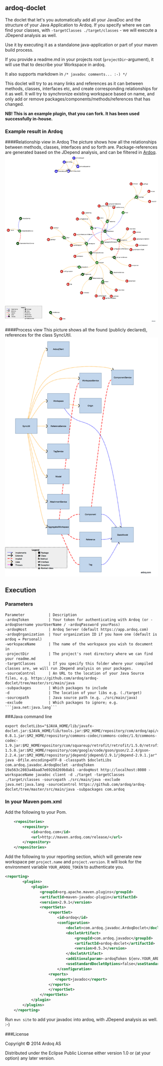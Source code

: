 ardoq-doclet
----

The doclet that let's you automatically add all your JavaDoc and the structure of your Java Application to Ardoq.
If you specify where we can find your classes, with ```-targetClasses ./target/classes``` - we will execute a JDepend analysis as well.

Use it by executing it as a standalone java-application or part of your maven build process.

If you provide a readme.md in your projects root (```projectDir```-argument), it will use that to describe your Workspace in ardoq.

It also supports markdown in ```/* javadoc comments... :-) */```

This doclet will try to as many links and references as it can between methods, classes, interfaces etc, and create corresponding relationships for it as well.
It will try to synchronize existing workspace based on name, and only add or remove packages/components/methods/references that has changed.

**NB! This is an example plugin, that you can fork. It has been used successfully in-house.**

### Example result in Ardoq

####Relationship view in Ardoq
The picture shows how all the relationships between methods, classes, interfaces and so forth are.
Package-references are generated based on the JDepend analysis, and can be filtered in [Ardoq](http://ardoq.com).
![Relationships in ardoq-java-client](https://github.com/ardoq/ardoq-doclet/raw/master/examples/ardoq-java-client-example.png)

####Process view
This picture shows all the found (publicly declared), references for the class SyncUtil.
![Relationships in ardoq-java-client](https://github.com/ardoq/ardoq-doclet/raw/master/examples/SyncUtil_process_links.png)

Execution
------------

### Parameters
```
Parameter           | Description
-ardoqToken         | Your token for authenticating with Ardoq (or -ardoqUsername yourUserName / -ardoqPassword yourPass)
-ardoqHost          | Ardoq Server (default https://app.ardoq.com)
-ardoqOrganization  | Your organization ID if you have one (default is ardoq = Personal)
-workspaceName      | The name of the workspace you wish to document in
-projectDir         | The project's root directory where we can find your readme.md
-targetClasses      | If you specify this folder where your compiled classes are, we will run JDepend analysis on your packages.
-sourceControl      | An URL to the location of your Java Source files, e.g. https://github.com/ardoq/ardoq-doclet/tree/master/src/main/java
-subpackages        | Which packages to include
-d                  | The location of your libs e.g. (./target)
-sourcepath         | Java source path (e.g. ./src/main/java)
-exclude            | Which packages to ignore; e.g. ```java.net:java.lang```
```

###Java command line
```
export docletLibs="$JAVA_HOME/lib/javafx-doclet.jar:$JAVA_HOME/lib/tools.jar:$M2_HOME/repository/com/ardoq/api/client/0.8.1/client-0.8.1.jar:$M2_HOME/repository/commons-codec/commons-codec/1.9/commons-codec-1.9.jar:$M2_HOMErepository/com/squareup/retrofit/retrofit/1.5.0/retrofit-1.5.0.jar:$M2_HOME/repository/com/google/code/gson/gson/2.2.4/gson-2.2.4.jar:$M2_HOME/repository/jdepend/jdepend/2.9.1/jdepend-2.9.1.jar"
java -Dfile.encoding=UTF-8 -classpath $docletLibs com.ardoq.javadoc.ArdoqDoclet -ardoqToken 19a563c2083a48aa87e6928d269b8ab1 -ardoqHost http://localhost:8080 -workspaceName javadoc client -d ./target -targetClasses ./target/classes -sourcepath ./src/main/java -exclude java.net:java.lang -sourceControl https://github.com/ardoq/ardoq-doclet/tree/master/src/main/java -subpackages com.ardoq
```

### In your Maven pom.xml
Add the following to your Pom.

```xml
    <repositories>
        <repository>
            <id>ardoq.com</id>
            <url>http://maven.ardoq.com/release/</url>
        </repository>
    </repositories>
```

Add the following to your reporting section, which will generate new workspace per ```project.name``` and ```project.version```.
It will look for the environment variable ```YOUR_ARDOQ_TOKEN``` to authenticate you.

```xml
<reporting>
        <plugins>
            <plugin>
                <groupId>org.apache.maven.plugins</groupId>
                <artifactId>maven-javadoc-plugin</artifactId>
                <version>2.9.1</version>
                <reportSets>
                    <reportSet>
                        <id>ardoq</id>
                        <configuration>
                            <doclet>com.ardoq.javadoc.ArdoqDoclet</doclet>
                            <docletArtifact>
                                <groupId>com.ardoq.javadoc</groupId>
                                <artifactId>ardoq-doclet</artifactId>
                                <version>0.5.3</version>
                            </docletArtifact>
                            <additionalparam>-ardoqToken ${env.YOUR_ARDOQ_TOKEN} -projectDir "${project.build.directory}/../" -targetClasses ${project.build.outputDirectory} -workspaceName "${project.name}-${project.version}"</additionalparam>
                            <useStandardDocletOptions>false</useStandardDocletOptions>
                        </configuration>
                    <reports>
                       <report>javadoc</report>
                    </reports>
                    </reportSet>
                </reportSets>
            </plugin>
        </plugins>
    </reporting>
```

Run ```mvn site``` to add your javadoc into ardoq, with JDepend analysis as well. :-)


###License

Copyright © 2014 Ardoq AS

Distributed under the Eclipse Public License either version 1.0 or (at your option) any later version.